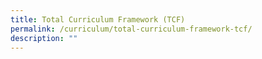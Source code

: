 ```yaml
---
title: Total Curriculum Framework (TCF)
permalink: /curriculum/total-curriculum-framework-tcf/
description: ""
---
```

